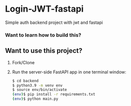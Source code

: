 # Login-JWT-fastapi
Simple auth backend project with jwt and fastapi

### Want to learn how to build this?

## Want to use this project?

1. Fork/Clone

1. Run the server-side FastAPI app in one terminal window:

    ```sh
    $ cd backend
    $ python3.9 -m venv env
    $ source env/bin/activate
    (env)$ pip install -r requirements.txt
    (env)$ python main.py
    ```

